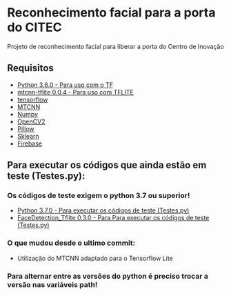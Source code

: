 # Reconhecimento facial para a porta do CITEC
Projeto de reconhecimento facial para liberar a porta do Centro de Inovação

## Requisitos
* [Python 3.6.0 - Para uso com o TF](https://www.python.org/downloads/release/python-360/)
* [mtcnn-tflite 0.0.4 - Para uso com TFLITE](https://pypi.org/project/mtcnn-tflite/)
* [tensorflow](tensorflow.org)
* [MTCNN](https://github.com/ipazc/mtcnn)
* [Numpy](https://numpy.org/install/)
* [OpenCV2](https://pypi.org/project/opencv-python/)
* [Pillow](https://pypi.org/project/Pillow/)
* [Sklearn](https://scikit-learn.org/stable/install.html)
* [Firebase](https://firebase.google.com/docs/admin/setup)


## Para executar os códigos que ainda estão em teste (Testes.py):
### Os códigos de teste exigem o python 3.7 ou superior!
* [Python 3.7.0 - Para executar os códigos de teste (Testes.py)](https://www.python.org/downloads/release/python-370/)
* [FaceDetection_Tflite 0.3.0 - Para Para executar os códigos de teste (Testes.py)](https://pypi.org/project/face-detection-tflite/)


### O que mudou desde o ultimo commit:
* Utilização do MTCNN adaptado para o Tensorflow Lite


### Para alternar entre as versões do python é preciso trocar a versão nas variáveis path!